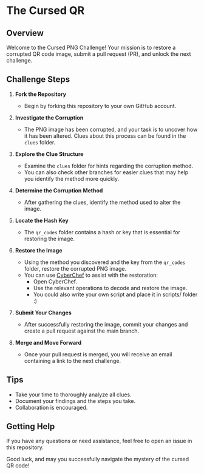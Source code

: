 # The Cursed QR

## Overview

Welcome to the Cursed PNG Challenge! Your mission is to restore a corrupted QR code image, submit a pull request (PR), and unlock the next challenge.

## Challenge Steps

1. **Fork the Repository**
   - Begin by forking this repository to your own GitHub account.

2. **Investigate the Corruption**
   - The PNG image has been corrupted, and your task is to uncover how it has been altered. Clues about this process can be found in the `clues` folder.

3. **Explore the Clue Structure**
   - Examine the `clues` folder for hints regarding the corruption method.
   - You can also check other branches for easier clues that may help you identify the method more quickly.

4. **Determine the Corruption Method**
   - After gathering the clues, identify the method used to alter the image.

5. **Locate the Hash Key**
   - The `qr_codes` folder contains a hash or key that is essential for restoring the image.

6. **Restore the Image**
   - Using the method you discovered and the key from the `qr_codes` folder, restore the corrupted PNG image.
   - You can use [CyberChef](https://gchq.github.io/CyberChef/) to assist with the restoration:
     - Open CyberChef.
     - Use the relevant operations to decode and restore the image.
     - You could also write your own script and place it in scripts/ folder :) 

7. **Submit Your Changes**
   - After successfully restoring the image, commit your changes and create a pull request against the main branch.

8. **Merge and Move Forward**
   - Once your pull request is merged, you will receive an email containing a link to the next challenge.

## Tips

- Take your time to thoroughly analyze all clues.
- Document your findings and the steps you take.
- Collaboration is encouraged.

## Getting Help

If you have any questions or need assistance, feel free to open an issue in this repository.

Good luck, and may you successfully navigate the mystery of the cursed QR code!
